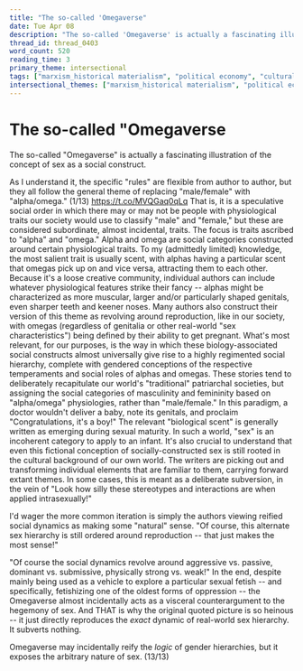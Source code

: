 ```yaml
---
title: "The so-called 'Omegaverse"
date: Tue Apr 08
description: "The so-called 'Omegaverse' is actually a fascinating illustration of the concept of sex as a social construct."
thread_id: thread_0403
word_count: 520
reading_time: 3
primary_theme: intersectional
tags: ["marxism_historical materialism", "political economy", "cultural criticism"]
intersectional_themes: ["marxism_historical materialism", "political economy", "cultural criticism"]
---
```


# The so-called "Omegaverse

The so-called "Omegaverse" is actually a fascinating illustration of the concept of sex as a social construct.

As I understand it, the specific "rules" are flexible from author to author, but they all follow the general theme of replacing "male/female" with "alpha/omega." (1/13) https://t.co/MVQGaq0qLq That is, it is a speculative social order in which there may or may not be people with physiological traits our society would use to classify "male" and "female," but these are considered subordinate, almost incidental, traits. The focus is traits ascribed to "alpha" and "omega." Alpha and omega are social categories constructed around certain physiological traits. To my (admittedly limited) knowledge, the most salient trait is usually scent, with alphas having a particular scent that omegas pick up on and vice versa, attracting them to each other. Because it's a loose creative community, individual authors can include whatever physiological features strike their fancy -- alphas might be characterized as more muscular, larger and/or particularly shaped genitals, even sharper teeth and keener noses. Many authors also construct their version of this theme as revolving around reproduction, like in our society, with omegas (regardless of genitalia or other real-world "sex characteristics") being defined by their ability to get pregnant. What's most relevant, for our purposes, is the way in which these biology-associated social constructs almost universally give rise to a highly regimented social hierarchy, complete with gendered conceptions of the respective temperaments and social roles of alphas and omegas. These stories tend to deliberately recapitulate our world's "traditional" patriarchal societies, but assigning the social categories of masculinity and femininity based on "alpha/omega" physiologies, rather than "male/female." In this paradigm, a doctor wouldn't deliver a baby, note its genitals, and proclaim "Congratulations, it's a boy!" The relevant "biological scent" is generally written as emerging during sexual maturity. In such a world, "sex" is an incoherent category to apply to an infant. It's also crucial to understand that even this fictional conception of socially-constructed sex is still rooted in the cultural background of our own world. The writers are picking out and transforming individual elements that are familiar to them, carrying forward extant themes. In some cases, this is meant as a deliberate subversion, in the vein of "Look how silly these stereotypes and interactions are when applied intrasexually!"

I'd wager the more common iteration is simply the authors viewing reified social dynamics as making some "natural" sense. "Of course, this alternate sex hierarchy is still ordered around reproduction -- that just makes the most sense!"

"Of course the social dynamics revolve around aggressive vs. passive, dominant vs. submissive, physically strong vs. weak!" In the end, despite mainly being used as a vehicle to explore a particular sexual fetish -- and specifically, fetishizing one of the oldest forms of oppression -- the Omegaverse almost incidentally acts as a visceral counterargument to the hegemony of sex. And THAT is why the original quoted picture is so heinous -- it just directly reproduces the *exact* dynamic of real-world sex hierarchy. It subverts nothing.

Omegaverse may incidentally reify the *logic* of gender hierarchies, but it exposes the arbitrary nature of sex. (13/13)
